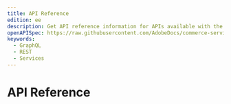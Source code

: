 ```yaml
---
title: API Reference
edition: ee
description: Get API reference information for APIs available with the composable catalog data model.
openAPISpec: https://raw.githubusercontent.com/AdobeDocs/commerce-services/refs/heads/composable-catalog-data-model-nav/src/openapi/data-ingestion-schema-v1.yaml
keywords:
  - GraphQL
  - REST
  - Services
---
```


# API Reference

<RedoclyAPIBlock src="https://raw.githubusercontent.com/AdobeDocs/commerce-services/refs/heads/composable-catalog-data-model-nav/src/openapi/data-ingestion-schema-v1.yaml" width="600px" disableSidebar="false" hideTryItPanel="true" nativeScrollbars="true" ctrlFHijack="true"  pagination="none" hideHostname="true" sortPropsAlphabetically="true" pathInMiddlePanel="true" hideDownloadButton="false" showExtensions="true" nativeScrollbars="true" scrollYOffset=".site-nav"/>
